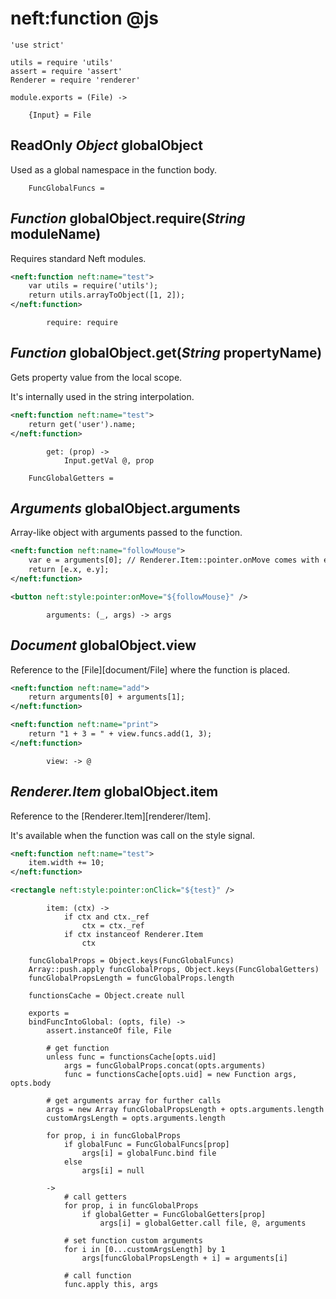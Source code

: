 neft:function @js
=================

	'use strict'

	utils = require 'utils'
	assert = require 'assert'
	Renderer = require 'renderer'

	module.exports = (File) ->

		{Input} = File

ReadOnly *Object* globalObject
------------------------------

Used as a global namespace in the function body.

		FuncGlobalFuncs =

*Function* globalObject.require(*String* moduleName)
----------------------------------------------------

Requires standard Neft modules.

```xml
<neft:function neft:name="test">
	var utils = require('utils');
	return utils.arrayToObject([1, 2]);
</neft:function>
```

			require: require

*Function* globalObject.get(*String* propertyName)
--------------------------------------------------

Gets property value from the local scope.

It's internally used in the string interpolation.

```xml
<neft:function neft:name="test">
	return get('user').name;
</neft:function>
```

			get: (prop) ->
				Input.getVal @, prop

		FuncGlobalGetters =

*Arguments* globalObject.arguments
----------------------------------

Array-like object with arguments passed to the function.

```xml
<neft:function neft:name="followMouse">
	var e = arguments[0]; // Renderer.Item::pointer.onMove comes with event argument
	return [e.x, e.y];
</neft:function>

<button neft:style:pointer:onMove="${followMouse}" />
```

			arguments: (_, args) -> args

*Document* globalObject.view
----------------------------

Reference to the [File][document/File] where the function is placed.

```xml
<neft:function neft:name="add">
	return arguments[0] + arguments[1];
</neft:function>

<neft:function neft:name="print">
	return "1 + 3 = " + view.funcs.add(1, 3);
</neft:function>
```

			view: -> @

*Renderer.Item* globalObject.item
---------------------------------

Reference to the [Renderer.Item][renderer/Item].

It's available when the function was call on the style signal.

```xml
<neft:function neft:name="test">
	item.width += 10;
</neft:function>

<rectangle neft:style:pointer:onClick="${test}" />
```

			item: (ctx) ->
				if ctx and ctx._ref
					ctx = ctx._ref
				if ctx instanceof Renderer.Item
					ctx

		funcGlobalProps = Object.keys(FuncGlobalFuncs)
		Array::push.apply funcGlobalProps, Object.keys(FuncGlobalGetters)
		funcGlobalPropsLength = funcGlobalProps.length

		functionsCache = Object.create null

		exports =
		bindFuncIntoGlobal: (opts, file) ->
			assert.instanceOf file, File

			# get function
			unless func = functionsCache[opts.uid]
				args = funcGlobalProps.concat(opts.arguments)
				func = functionsCache[opts.uid] = new Function args, opts.body

			# get arguments array for further calls
			args = new Array funcGlobalPropsLength + opts.arguments.length
			customArgsLength = opts.arguments.length

			for prop, i in funcGlobalProps
				if globalFunc = FuncGlobalFuncs[prop]
					args[i] = globalFunc.bind file
				else
					args[i] = null

			->
				# call getters
				for prop, i in funcGlobalProps
					if globalGetter = FuncGlobalGetters[prop]
						args[i] = globalGetter.call file, @, arguments

				# set function custom arguments
				for i in [0...customArgsLength] by 1
					args[funcGlobalPropsLength + i] = arguments[i]

				# call function
				func.apply this, args
